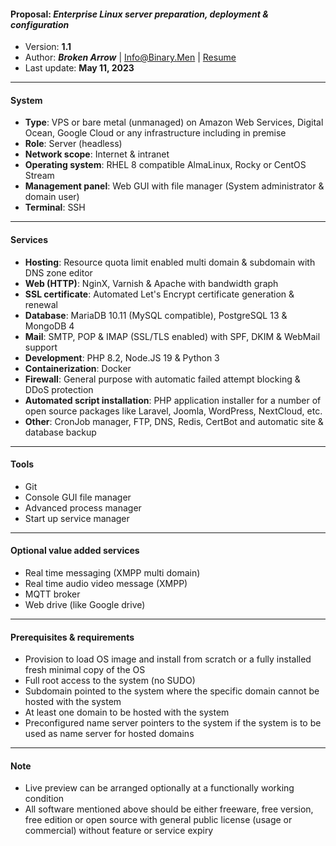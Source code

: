 #### Proposal: *Enterprise Linux server preparation, deployment & configuration*
- Version: **1.1**
- Author: ***Broken Arrow*** | Info@Binary.Men | <a href="https://github.com/SKJoy/personal/blob/main/resume.md" target="_blank">Resume</a>
- Last update: **May 11, 2023**
---
#### System
- **Type**: VPS or bare metal (unmanaged) on Amazon Web Services, Digital Ocean, Google Cloud or any infrastructure including in premise
- **Role**: Server (headless)
- **Network scope**: Internet & intranet
- **Operating system**: RHEL 8 compatible AlmaLinux, Rocky or CentOS Stream
- **Management panel**: Web GUI with file manager (System administrator & domain user)
- **Terminal**: SSH
---
#### Services
- **Hosting**: Resource quota limit enabled multi domain & subdomain with DNS zone editor
- **Web (HTTP)**: NginX, Varnish & Apache with bandwidth graph
- **SSL certificate**: Automated Let's Encrypt certificate generation & renewal
- **Database**: MariaDB 10.11 (MySQL compatible), PostgreSQL 13 & MongoDB 4
- **Mail**: SMTP, POP & IMAP (SSL/TLS enabled) with SPF, DKIM & WebMail support
- **Development**: PHP 8.2, Node.JS 19 & Python 3
- **Containerization**: Docker
- **Firewall**: General purpose with automatic failed attempt blocking & DDoS protection
- **Automated script installation**: PHP application installer for a number of open source packages like Laravel, Joomla, WordPress, NextCloud, etc.
- **Other**: CronJob manager, FTP, DNS, Redis, CertBot and automatic site & database backup
---
#### Tools
- Git
- Console GUI file manager
- Advanced process manager
- Start up service manager
---
#### Optional value added services
- Real time messaging (XMPP multi domain)
- Real time audio video message (XMPP)
- MQTT broker
- Web drive (like Google drive)
---
#### Prerequisites & requirements
- Provision to load OS image and install from scratch or a fully installed fresh minimal copy of the OS
- Full root access to the system (no SUDO)
- Subdomain pointed to the system where the specific domain cannot be hosted with the system
- At least one domain to be hosted with the system
- Preconfigured name server pointers to the system if the system is to be used as name server for hosted domains
---
#### Note
- Live preview can be arranged optionally at a functionally working condition
- All software mentioned above should be either freeware, free version, free edition or open source with general public license (usage or commercial) without feature or service expiry